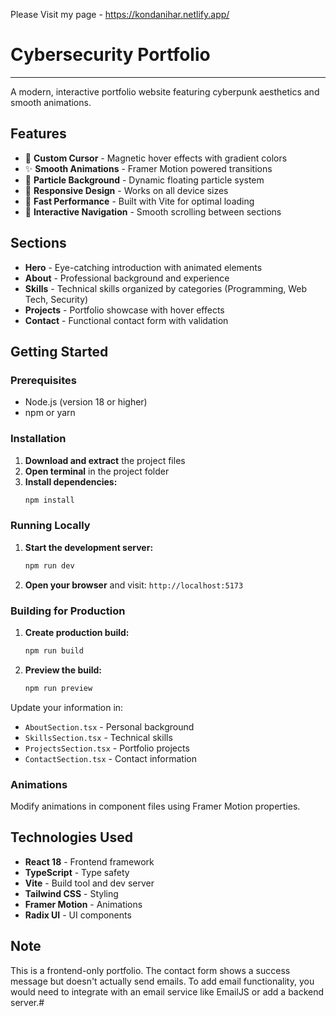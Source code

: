 Please Visit my page - https://kondanihar.netlify.app/ 


# Cybersecurity Portfolio
--------------------------
A modern, interactive portfolio website featuring cyberpunk aesthetics and smooth animations.

## Features

- 🎨 **Custom Cursor** - Magnetic hover effects with gradient colors
- ✨ **Smooth Animations** - Framer Motion powered transitions
- 🌟 **Particle Background** - Dynamic floating particle system
- 📱 **Responsive Design** - Works on all device sizes
- 🚀 **Fast Performance** - Built with Vite for optimal loading
- 🎯 **Interactive Navigation** - Smooth scrolling between sections

## Sections

- **Hero** - Eye-catching introduction with animated elements
- **About** - Professional background and experience
- **Skills** - Technical skills organized by categories (Programming, Web Tech, Security)
- **Projects** - Portfolio showcase with hover effects
- **Contact** - Functional contact form with validation

## Getting Started

### Prerequisites

- Node.js (version 18 or higher)
- npm or yarn

### Installation

1. **Download and extract** the project files
2. **Open terminal** in the project folder
3. **Install dependencies:**
   ```bash
   npm install
   ```

### Running Locally

1. **Start the development server:**
   ```bash
   npm run dev
   ```

2. **Open your browser** and visit: `http://localhost:5173`

### Building for Production

1. **Create production build:**
   ```bash
   npm run build
   ```

2. **Preview the build:**
   ```bash
   npm run preview
   ```
Update your information in:
- `AboutSection.tsx` - Personal background
- `SkillsSection.tsx` - Technical skills
- `ProjectsSection.tsx` - Portfolio projects
- `ContactSection.tsx` - Contact information

### Animations
Modify animations in component files using Framer Motion properties.

## Technologies Used

- **React 18** - Frontend framework
- **TypeScript** - Type safety
- **Vite** - Build tool and dev server
- **Tailwind CSS** - Styling
- **Framer Motion** - Animations
- **Radix UI** - UI components

## Note

This is a frontend-only portfolio. The contact form shows a success message but doesn't actually send emails. To add email functionality, you would need to integrate with an email service like EmailJS or add a backend server.#
